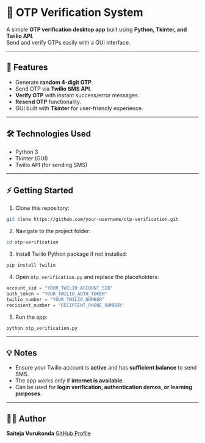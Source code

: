 
# 🔐 OTP Verification System

A simple **OTP verification desktop app** built using **Python, Tkinter, and Twilio API**.  
Send and verify OTPs easily with a GUI interface.

---

## 📌 Features
- Generate **random 4-digit OTP**.
- Send OTP via **Twilio SMS API**.
- **Verify OTP** with instant success/error messages.
- **Resend OTP** functionality.
- GUI built with **Tkinter** for user-friendly experience.

---

## 🛠️ Technologies Used
- Python 3
- Tkinter (GUI)
- Twilio API (for sending SMS)

---

## ⚡ Getting Started
1. Clone this repository:

```bash
git clone https://github.com/your-username/otp-verification.git
````

2. Navigate to the project folder:

```bash
cd otp-verification
```

3. Install Twilio Python package if not installed:

```bash
pip install twilio
```

4. Open `otp_verification.py` and replace the placeholders:

```python
account_sid = "YOUR_TWILIO_ACCOUNT_SID"
auth_token = "YOUR_TWILIO_AUTH_TOKEN"
twilio_number = "YOUR_TWILIO_NUMBER"
recipient_number = "RECIPIENT_PHONE_NUMBER"
```

5. Run the app:

```bash
python otp_verification.py
```

---

## 💡 Notes

* Ensure your Twilio account is **active** and has **sufficient balance** to send SMS.
* The app works only if **internet is available**.
* Can be used for **login verification, authentication demos, or learning purposes**.

---

## 👨‍💻 Author

**Saiteja Vurukonda**
[GitHub Profile](https://github.com/Saitejavurukonda)

```
